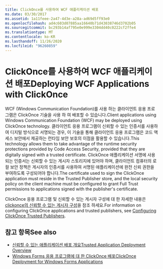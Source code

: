 ```yaml
---
title: ClickOnce를 사용하여 WCF 애플리케이션 배포
ms.date: 03/30/2017
ms.assetid: 1a11feee-2a47-4d3e-a28a-ad69d5ff93e0
ms.openlocfilehash: ad4c603d07885aa16640b71d43038746d3702b05
ms.sourcegitcommit: bc293b14af795e0e999e3304dd40c0222cf2ffe4
ms.translationtype: MT
ms.contentlocale: ko-KR
ms.lasthandoff: 11/26/2020
ms.locfileid: "96260859"
---
```

# <a name="deploying-wcf-applications-with-clickonce"></a><span data-ttu-id="cca63-102">ClickOnce를 사용하여 WCF 애플리케이션 배포</span><span class="sxs-lookup"><span data-stu-id="cca63-102">Deploying WCF Applications with ClickOnce</span></span>

<span data-ttu-id="cca63-103">WCF (Windows Communication Foundation)를 사용 하는 클라이언트 응용 프로그램은 ClickOnce 기술을 사용 하 여 배포할 수 있습니다.</span><span class="sxs-lookup"><span data-stu-id="cca63-103">Client applications using Windows Communication Foundation (WCF) may be deployed using ClickOnce technology.</span></span> <span data-ttu-id="cca63-104">클라이언트 응용 프로그램이 신뢰할 수 있는 인증서를 사용하여 디지털 방식으로 서명되는 경우, 이 기술을 통해 클라이언트 응용 프로그램은 코드 액세스 보안에서 제공하는 런타임 보안 보호의 이점을 활용할 수 있습니다.</span><span class="sxs-lookup"><span data-stu-id="cca63-104">This technology allows them to take advantage of the runtime security protections provided by Code Access Security, provided that they are digitally signed with a trusted certificate.</span></span> <span data-ttu-id="cca63-105">ClickOnce 애플리케이션 서명에 사용되는 인증서는 신뢰할 수 있는 게시자 스토리지에 있어야 하며, 클라이언트 컴퓨터의 로컬 보안 정책은 게시자의 인증서를 사용하여 서명된 애플리케이션에 완전 신뢰 권한을 부여하도록 구성되어야 합니다.</span><span class="sxs-lookup"><span data-stu-id="cca63-105">The certificate used to sign the ClickOnce application must reside in the Trusted Publisher store, and the local security policy on the client machine must be configured to grant Full Trust permissions to applications signed with the publisher's certificate.</span></span>  
  
 <span data-ttu-id="cca63-106">ClickOnce 응용 프로그램 및 신뢰할 수 있는 게시자 구성에 대 한 자세한 내용은 [clickonce의 신뢰할 수 있는 게시자 구성](/previous-versions/dotnet/articles/ms996418(v=msdn.10))을 참조 하세요.</span><span class="sxs-lookup"><span data-stu-id="cca63-106">For information on configuring ClickOnce applications and trusted publishers, see [Configuring ClickOnce Trusted Publishers](/previous-versions/dotnet/articles/ms996418(v=msdn.10)).</span></span>  
  
## <a name="see-also"></a><span data-ttu-id="cca63-107">참고 항목</span><span class="sxs-lookup"><span data-stu-id="cca63-107">See also</span></span>

- [<span data-ttu-id="cca63-108">신뢰할 수 있는 애플리케이션 배포 개요</span><span class="sxs-lookup"><span data-stu-id="cca63-108">Trusted Application Deployment Overview</span></span>](/visualstudio/deployment/trusted-application-deployment-overview)
- <span data-ttu-id="cca63-109">[Windows Forms 응용 프로그램에 대 한 ClickOnce 배포](/previous-versions/visualstudio/visual-studio-2008/wh45kb66(v=vs.90))</span><span class="sxs-lookup"><span data-stu-id="cca63-109">[ClickOnce Deployment for Windows Forms Applications](/previous-versions/visualstudio/visual-studio-2008/wh45kb66(v=vs.90))</span></span>
